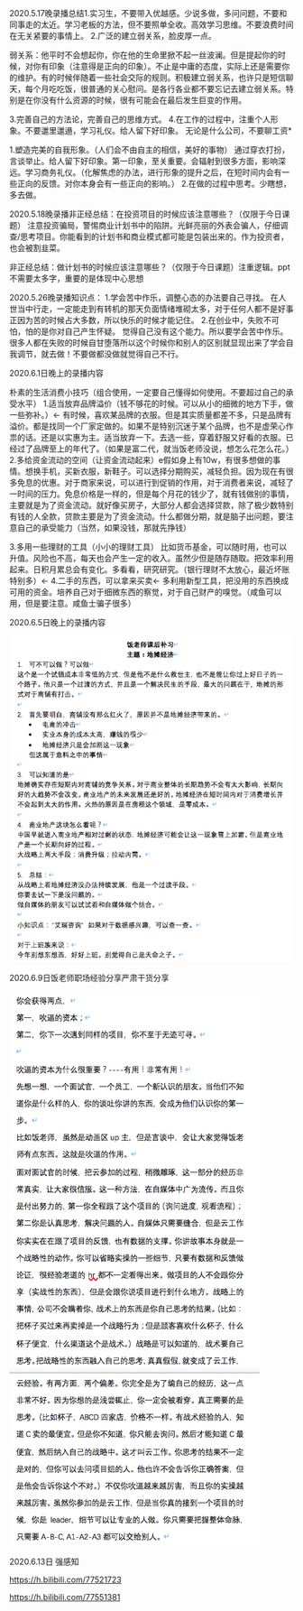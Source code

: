 2020.5.17晚录播总结1.实习生，不要带入优越感。少说多做，多问问题，不要和同事走的太近。学习老板的方法，但不要照单全收。高效学习思维。不要浪费时间在无关紧要的事情上。
2.广泛的建立弱关系，脸皮厚一点。

弱关系：他平时不会想起你，你在他的生命里掀不起一丝波澜。但是提起你的时候，对你有印象（注意得是正向的印象）。不止是中庸的态度，实际上还是需要你的维护。有的时候伴随着一些社会交际的规则。积极建立弱关系，也许只是短信聊天，每个月吃吃饭，很普通的关心慰问。是各行各业都不要忘记去建立弱关系。特别是在你没有什么资源的时候，很有可能会在最后发生巨变的作用。

3.完善自己的方法论，完善自己的思维方式。
4.在工作的过程中，注重个人形象。不要邋里邋遢，学习礼仪。给人留下好印象。
无论是什么公司，不要聊工资*

1.塑造完美的自我形象。（人们会不由自主的相信，美好的事物）
通过穿衣打扮，言谈举止。给人留下好印象。第一印象，至关重要。会辐射到很多方面，影响深远。学习商务礼仪。（化解焦虑的办法，进行形象的提升之后，在短时间内会有一些正向的反馈。对你本身会有一些正向的影响。）
2.在做的过程中思考。少瞎想，多去做。



2020.5.18晚录播非正经总结：在投资项目的时候应该注意哪些？（仅限于今日课题）
注意投资骗局，警惕商业计划书中的陷阱。光鲜亮丽的外表会骗人，仔细调查/思考项目。你能看到的计划书和商业模式都可能是包装出来的。作为投资者，也会被割韭菜。

非正经总结：做计划书的时候应该注意哪些？（仅限于今日课题）注重逻辑。ppt不需要太多字，重要的是体现中心思想



2020.5.26晚录播知识点：
1.学会苦中作乐，调整心态的办法要自己寻找。
在人世当中行走，一定能走到有转机的那天负面情绪堆砌太多，对于任何人都不是好事正因为苦的时候占大多数，所以快乐的时候才能记住。
2.在创业中，失败不可怕，怕的是你对自己产生怀疑。
觉得自己没有这个能力。所以要学会苦中作乐。
很多人都在失败的时候自甘堕落所以这个时候你和别人的区别就显现出来了学会自我调节，就去做！不要做都没做就觉得自己不行。



2020.6.1日晚上的录播内容

朴素的生活消费小技巧（组合使用，一定要自己懂得如何使用。不要超过自己的承受水平）
1.适当放弃品牌溢价（钱不够花的时候。可以从小的细微的地方下手，做一些弥补。）←
有时候，喜欢某品牌的衣服。但是其实质量都差不多，只是品牌有溢价。都是找同一个厂家定做的。如果不是特别沉迷于某个品牌，也不是虚荣心作祟的话。还是以实惠为主。适当放弃一下。去选一些，穿着舒服又好看的衣服。已经过了品牌至上的年代了。（如果是富二代，就当饭老师没说，想怎么花怎么花。）
2.多给资金流动的空间（让资金流动起来）e假如身上有10w，有很多想做的事情。想换手机，买新衣服，新鞋子。可以选择分期购买，减轻负担。因为现在有很多免息的优惠。对于商家来说，可以进行到促销的作用，对于消费者来说，减轻了一时间的压力。免息价格是一样的，但是每个月花的钱少了，就有钱做别的事情，主要就是为了资金流动。就好像买房子，大部分人都会选择贷款，除了极少数特别有钱的人全款，贷款主要是为了资金流动。什么都做分期，就是脑子出问题，要注意自己的承受能力（当然，如果没钱，那就先挣钱）

3.多用一些理财的工具（小小的理财工具）
比如货币基金，可以随时用，也可以升值。风险也不高，每天也会产生一定的收入。虽然少但是随存随取。把效率利用起来。日积月累总会有变化。多看看，研究研究。（银行理财不太放心，最近坏账特别多）←
4.二手的东西，可以拿来买卖←
多利用新型工具，把没用的东西换成可用的资金。培养自己对于细微东西的察觉，对于自己财产的嗅觉。（咸鱼可以用，但是要注意。咸鱼士骗子很多）



2020.6.5日晚上的录播内容

![img](../assets/pic/%E9%A5%AD%E6%80%BB%E7%BA%AA%E8%A6%81/644ffba9b591c478afa874f4ea1cb59c9e7f8287.png)

2020.6.9日饭老师职场经验分享严肃干货分享

![img](../assets/pic/%E9%A5%AD%E6%80%BB%E7%BA%AA%E8%A6%81/bf95c4be7ac9c238a72ba39037e3f266d945d4f1.png)

2020.6.13日 强感知

https://h.bilibili.com/77521723

https://h.bilibili.com/77551381